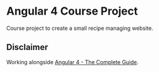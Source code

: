 # Angular 4 Course Project

Course project to create a small recipe managing website.

## Disclaimer

Working alongside [Angular 4 - The Complete Guide](https://www.udemy.com/the-complete-guide-to-angular-2/learn/v4/overview). 


